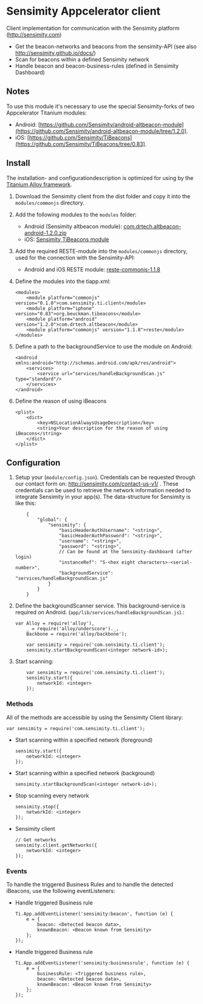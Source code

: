 # Sensimity Appcelerator client
Client implementation for communication with the Sensimity platform (http://sensimity.com)

  - Get the beacon-networks and beacons from the sensimity-API (see also http://sensimity.github.io/docs/)
  - Scan for beacons within a defined Sensimity network
  - Handle beacon and beacon-business-rules (defined in Sensimity Dashboard)

## Notes
To use this module it's necessary to use the special Sensimity-forks of two Appcelerator Titanium modules:
- Android: [https://github.com/Sensimity/android-altbeacon-module](https://github.com/Sensimity/android-altbeacon-module/tree/1.2.0).
- iOS: [https://github.com/Sensimity/TiBeacons](https://github.com/Sensimity/TiBeacons/tree/0.83).

## Install
The installation- and configurationdescription is optimized for using by the [Titanium Alloy framework](https://github.com/appcelerator/alloy).

1. Download the Sensimity client from the dist folder and copy it into the `modules/commonjs` directory.
2. Add the following modules to the `modules` folder:
    * Android (Sensimity altbeacon module): [com.drtech.altbeacon-android-1.2.0.zip ](https://github.com/Sensimity/android-altbeacon-module/blob/1.2.0/android/dist/com.drtech.altbeacon-android-1.2.0.zip)
    * iOS: [Sensimity TiBeacons module](https://github.com/Sensimity/TiBeacons/blob/0.83/org.beuckman.tibeacons-iphone-0.83.zip)
3. Add the required RESTE-module into the `modules/commonjs` directory, used for the connection with the Sensimity-API:
    * Android and iOS RESTE module: [reste-commonjs-1.1.8](https://github.com/jasonkneen/RESTe/blob/master/dist/reste-commonjs-1.1.8.zip)
4. Define the modules into the tiapp.xml:

    ```
    <modules>
        <module platform="commonjs" version="0.1.0">com.sensimity.ti.client</module>
        <module platform="iphone" version="0.83">org.beuckman.tibeacons</module>
        <module platform="android" version="1.2.0">com.drtech.altbeacon</module>
        <module platform="commonjs" version="1.1.8">reste</module>
    </modules>
    ```
5. Define a path to the backgroundService to use the module on Android:

    ```
    <android xmlns:android="http://schemas.android.com/apk/res/android">
        <services>
            <service url="services/handleBackgroundScan.js" type="standard"/>
        </services>
    </android>
    ```
6. Define the reason of using iBeacons

    ```
    <plist>
        <dict>
            <key>NSLocationAlwaysUsageDescription</key>
            <string>Your description for the reason of using iBeacons</string>
        </dict>
    </plist>
    ```

## Configuration
1. Setup your (`module/config.json`). Credentials can be requested through our contact form on: http://sensimity.com/contact-us-v1/ . These credentials can be used to retrieve the network information needed to integrate Sensimity in your app(s). The data-structure for Sensimity is like this:

    ```
        {
            "global": {
                "sensimity": {
                    "basicHeaderAuthUsername": "<string>",
                    "basicHeaderAuthPassword": "<string>",
                    "username": "<string>",
                    "password": "<string>",
                    // Can be found at the Sensimity-dashboard (after login)
                    "instanceRef": "S-<hex eight characters>-<serial-number>",
                    "backgroundService": "services/handleBackgroundScan.js"
                }
            }
        }
    ```
2. Define the backgroundScanner service. This background-service is required on Android. (`app/lib/services/handleBackgroundScan.js`).:

    ```
    var Alloy = require('alloy'),
        _ = require('alloy/underscore')._,
        Backbone = require('alloy/backbone');

        var sensimity = require('com.sensimity.ti.client');
        sensimity.startBackgroundScan(<integer network-id>);
    ```
3. Start scanning:

    ```
        var sensimity = require('com.sensimity.ti.client');
        sensimity.start({
            networkId: <integer>
        });
    ```

### Methods
All of the methods are accessible by using the Sensimity Client library:

`var sensimity = require('com.sensimity.ti.client');`

* Start scanning within a specified network (foreground)

    ```
    sensimity.start({
        networkId: <integer>
    });
    ```
* Start scanning within a specified network (background)

    ```
    sensimity.startBackgroundScan(<integer network-id>);
    ```
* Stop scanning every network

    ```
    sensimity.stop({
        networkId: <integer>
    });
    ```
* Sensimity client

    ```
    // Get networks
    sensimity.client.getNetworks({
        networkId: <integer>
    });
    ```

### Events
To handle the triggered Business Rules and to handle the detected iBeacons, use the following eventListeners:

* Handle triggered Business rule

    ```
    Ti.App.addEventListener('sensimity:beacon', function (e) {
        e = {
            beacon: <Detected beacon data>,
            knownBeacon: <Beacon known from Sensimity>
        };
    });
    ```

* Handle triggered Business rule

    ```
    Ti.App.addEventListener('sensimity:businessrule', function (e) {
        e = {
            businessRule: <Triggered business rule>,
            beacon: <Detected beacon data>,
            knownBeacon: <Beacon known from Sensimity>
        };
    });
    ```
